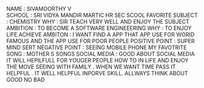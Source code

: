 NAME   :     SIVAMOORTHY V    
SCHOOL :    SRI VIDYA MANDIR MARTIC HR SEC SCOOL 
FAVORITE SUBJECT : CHEMISTRY 
WHY :      SIR TEACH VERY WELL AND ENJOY THE SUBJECT 
AMBITION :   TO BECOME A SOFTWARE ENGINEEERING 
WHY  :  TO ENJOY  LIFE 
 ACHIEVE AMBITON : I WANT FIND  A APP  THAT  APP USE FOR WORID FAMOUS AND THE APP  USE FOR 
                                        POOR PEOPLE
POSITIVE POINT : SUPER MIND SERT 
 NEGATIVE POINT : SEEING MOBILE PHONE 
MY FAVOTRITE SONG : MOTHER S SONGS
SOCIAL MEDIA :  GOOD ABOUT SOCIAL MEDIA
                                     IT WILL HEPILFULL FOR YOUGER PEOPLE HOW TO IN LIFE AND ENJOY THE MOVE 
                                     SEEING WITH FAMILY . WHEN WE WANT TIME PASS IT HELPFUL . IT WELL 
                                     HELPFUL INPORVE SKILL. ALLWAYS THINK ABOUT GOOD NO BAD 

